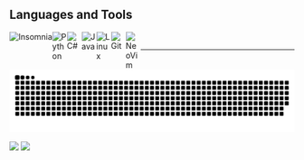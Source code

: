 ## Languages and Tools

<!-- Go, Node.JS, typescript, Docker, K8s, SQL AWS, GCP, Shell(zsh), javascript, redis, mongo, datadog, newrelic, postgres, spring, jupyter notebook, scikit learn, numpy, insomnia, grpc -->
<img align="left" alt="Insomnia" src="https://img.shields.io/badge/Insomnia-black?style=for-the-badge&logo=insomnia&logoColor=5849BE" />
<img align="left" alt="Python" width="26px" src="https://user-images.githubusercontent.com/57925294/136811717-8698d576-9cc4-42c3-b0da-e8c2b8034c2c.png" />
<img align="left" alt="C#" width="26px" src="https://user-images.githubusercontent.com/57925294/136811920-19e7984f-e598-408e-82f9-ca44cef4c5f2.png" />
<img align="left" alt="Java" width="26px" src="https://user-images.githubusercontent.com/57925294/136812943-92d7e046-25e9-46fa-8ca3-e6860155e1a5.png" />
<img align="left" alt="Linux" width="26px" src="https://user-images.githubusercontent.com/57925294/136813143-43b6e8a6-0570-4899-bde5-7109b84e8122.png" />
<img align="left" alt="Git" width="26px" src="https://user-images.githubusercontent.com/57925294/136813206-a4599474-6aa7-4f7d-a17b-439623eaacfa.png" />
<img align="left" alt="NeoVim" width="26px" src="https://user-images.githubusercontent.com/57925294/136813467-f4f9d1f0-d009-48db-b642-419db900aac2.png" />

<br>

---

![snake gif](https://github.com/santiagotoscanini/santiagotoscanini/blob/output/github-contribution-grid-snake.svg)

<p align="left">
  <a href="https://github.com/santiagotoscanini" alt="https://github.com/santiagotoscanini"><img src="https://img.shields.io/static/v1?style=for-the-badge&label=CREATED%20BY&message=santiagotoscanini&color=000000"></a>
  <img src="https://capsule-render.vercel.app/api?type=waving&color=000000&height=80&section=footer" width="550"/>
</p>
